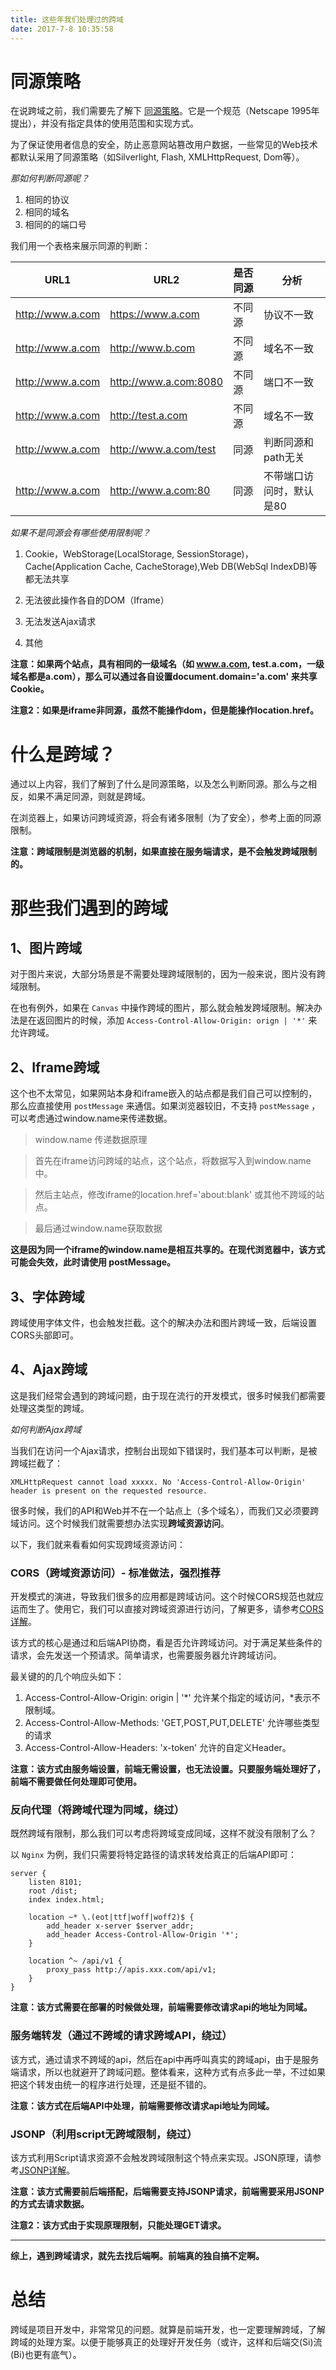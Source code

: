 ```yaml
---
title: 这些年我们处理过的跨域
date: 2017-7-8 10:35:58
---
```


# 同源策略

在说跨域之前，我们需要先了解下 [同源策略](https://developer.mozilla.org/zh-CN/docs/Web/Security/Same-origin_policy)。它是一个规范（Netscape 1995年提出），并没有指定具体的使用范围和实现方式。

为了保证使用者信息的安全，防止恶意网站篡改用户数据，一些常见的Web技术都默认采用了同源策略（如Silverlight, Flash, XMLHttpRequest, Dom等）。

*那如何判断同源呢？*

1. 相同的协议
2. 相同的域名
3. 相同的的端口号

我们用一个表格来展示同源的判断：

| URL1 | URL2 | 是否同源 | 分析 |
| --- | --- | --- | --- |
| http://www.a.com | https://www.a.com | 不同源 | 协议不一致 |
| http://www.a.com | http://www.b.com | 不同源 | 域名不一致 |
| http://www.a.com | http://www.a.com:8080 | 不同源 | 端口不一致 |
| http://www.a.com | http://test.a.com | 不同源 | 域名不一致 |
| http://www.a.com | http://www.a.com/test | 同源 | 判断同源和path无关 |
| http://www.a.com | http://www.a.com:80 | 同源 | 不带端口访问时，默认是80 |

*如果不是同源会有哪些使用限制呢？*

1. Cookie，WebStorage(LocalStorage, SessionStorage)，Cache(Application Cache, CacheStorage),Web DB(WebSql IndexDB)等都无法共享

2. 无法彼此操作各自的DOM（Iframe）

3. 无法发送Ajax请求

4. 其他

**注意：如果两个站点，具有相同的一级域名（如 www.a.com, test.a.com，一级域名都是a.com），那么可以通过各自设置document.domain='a.com' 来共享Cookie。**

**注意2：如果是iframe非同源，虽然不能操作dom，但是能操作location.href。**

# 什么是跨域？

通过以上内容，我们了解到了什么是同源策略，以及怎么判断同源。那么与之相反，如果不满足同源，则就是跨域。

在浏览器上，如果访问跨域资源，将会有诸多限制（为了安全），参考上面的同源限制。

**注意：跨域限制是浏览器的机制，如果直接在服务端请求，是不会触发跨域限制的。**

# 那些我们遇到的跨域

## 1、图片跨域

对于图片来说，大部分场景是不需要处理跨域限制的，因为一般来说，图片没有跨域限制。

在也有例外，如果在 `Canvas` 中操作跨域的图片，那么就会触发跨域限制。解决办法是在返回图片的时候，添加 `Access-Control-Allow-Origin: orign | '*'` 来允许跨域。

## 2、Iframe跨域

这个也不太常见，如果网站本身和iframe嵌入的站点都是我们自己可以控制的，那么应直接使用 `postMessage` 来通信。如果浏览器较旧，不支持 `postMessage` ，可以考虑通过window.name来传递数据。

> window.name 传递数据原理

> 首先在iframe访问跨域的站点，这个站点，将数据写入到window.name中。

> 然后主站点，修改iframe的location.href='about:blank' 或其他不跨域的站点。

> 最后通过window.name获取数据

**这是因为同一个iframe的window.name是相互共享的。在现代浏览器中，该方式可能会失效，此时请使用 postMessage。**

## 3、字体跨域

跨域使用字体文件，也会触发拦截。这个的解决办法和图片跨域一致，后端设置CORS头部即可。

## 4、Ajax跨域

这是我们经常会遇到的跨域问题，由于现在流行的开发模式，很多时候我们都需要处理这类型的跨域。

*如何判断Ajax跨域*

当我们在访问一个Ajax请求，控制台出现如下错误时，我们基本可以判断，是被跨域拦截了：

```
XMLHttpRequest cannot load xxxxx. No 'Access-Control-Allow-Origin' header is present on the requested resource. 
```

很多时候，我们的API和Web并不在一个站点上（多个域名），而我们又必须要跨域访问。这个时候我们就需要想办法实现**跨域资源访问**。

以下，我们就来看看如何实现跨域资源访问：

### CORS（跨域资源访问）- 标准做法，强烈推荐

开发模式的演进，导致我们很多的应用都是跨域访问。这个时候CORS规范也就应运而生了。使用它，我们可以直接对跨域资源进行访问，了解更多，请参考[CORS详解](https://github.com/hstarorg/HstarDoc/blob/master/%E5%89%8D%E7%AB%AF%E7%9B%B8%E5%85%B3/CORS%E8%AF%A6%E8%A7%A3.md)。

该方式的核心是通过和后端API协商，看是否允许跨域访问。对于满足某些条件的请求，会先发送一个预请求。简单请求，也需要服务器允许跨域访问。

最关键的的几个响应头如下：

1. Access-Control-Allow-Origin: origin | '*' 允许某个指定的域访问，\*表示不限制域。
2. Access-Control-Allow-Methods: 'GET,POST,PUT,DELETE' 允许哪些类型的请求
3. Access-Control-Allow-Headers: 'x-token' 允许的自定义Header。

**注意：该方式由服务端设置，前端无需设置，也无法设置。只要服务端处理好了，前端不需要做任何处理即可使用。**

### 反向代理（将跨域代理为同域，绕过）

既然跨域有限制，那么我们可以考虑将跨域变成同域，这样不就没有限制了么？

以 `Nginx` 为例，我们只需要将特定路径的请求转发给真正的后端API即可：

```
server {
    listen 8101;
    root /dist;
    index index.html;

    location ~* \.(eot|ttf|woff|woff2)$ {
        add_header x-server $server_addr;
        add_header Access-Control-Allow-Origin '*';
    }
    
    location ^~ /api/v1 {
        proxy_pass http://apis.xxx.com/api/v1;
    }
}
```

**注意：该方式需要在部署的时候做处理，前端需要修改请求api的地址为同域。**

### 服务端转发（通过不跨域的请求跨域API，绕过）

该方式，通过请求不跨域的api，然后在api中再呼叫真实的跨域api，由于是服务端请求，所以也就避开了跨域问题。整体看来，这种方式有点多此一举，不过如果把这个转发由统一的程序进行处理，还是挺不错的。

**注意：该方式在后端API中处理，前端需要修改请求api地址为同域。**

### JSONP（利用script无跨域限制，绕过）

该方式利用Script请求资源不会触发跨域限制这个特点来实现。JSON原理，请参考[JSONP详解](https://github.com/hstarorg/HstarDoc/blob/master/%E5%89%8D%E7%AB%AF%E7%9B%B8%E5%85%B3/JSONP%E8%AF%A6%E8%A7%A3.md)。

**注意：该方式需要前后端搭配，后端需要支持JSONP请求，前端需要采用JSONP的方式去请求数据。**

**注意2：该方式由于实现原理限制，只能处理GET请求。**

---

**综上，遇到跨域请求，就先去找后端啊。前端真的独自搞不定啊。**

# 总结

跨域是项目开发中，非常常见的问题。就算是前端开发，也一定要理解跨域，了解跨域的处理方案。以便于能够真正的处理好开发任务（或许，这样和后端交(Si)流(Bi)也更有底气）。